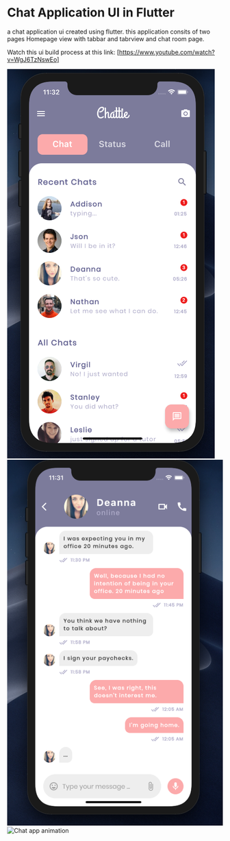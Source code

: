 # Chat Application UI in Flutter
a chat application ui created using flutter. this application consits of two pages Homepage view with tabbar and tabrview and chat room page.

Watch this ui build process at this link: [https://www.youtube.com/watch?v=WgJ6TzNswEo]

![Chat app home screen](screenshot/app-screen-1.png)
![Chat app home screen](screenshot/app-screen-2.png)
![Chat app animation](screenshot/video.gif)